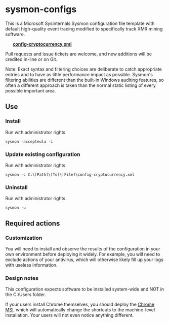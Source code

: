 # sysmon-configs #

This is a Microsoft Sysinternals Sysmon configuration file template with default high-quality event tracing modified to specifically track XMR mining software.

&nbsp;&nbsp;&nbsp;&nbsp;&nbsp;&nbsp;**[config-cryptocurrency.xml](https://github.com/ryanku98/sysmon-configs/blob/master/config-cryptocurrency.xml)**

Pull requests and issue tickets are welcome, and new additions will be credited in-line or on Git.

Note: Exact syntax and filtering choices are deliberate to catch appropriate entries and to have as little performance impact as possible. Sysmon's filtering abilities are different than the built-in Windows auditing features, so often a different approach is taken than the normal static listing of every possible important area.

## Use ##
### Install ###
Run with administrator rights
~~~~
sysmon -accepteula -i
~~~~

### Update existing configuration ###
Run with administrator rights
~~~~
sysmon -c C:\[Path]\[To]\[File]\config-cryptocurrency.xml
~~~~

### Uninstall ###
Run with administrator rights
~~~~
sysmon -u
~~~~

## Required actions ##
### Customization ###
You will need to install and observe the results of the configuration in your own environment before deploying it widely. For example, you will need to exclude actions of your antivirus, which will otherwise likely fill up your logs with useless information.

### Design notes ###
This configuration expects software to be installed system-wide and NOT in the C:\Users folder.

If your users install Chrome themselves, you should deploy the [Chrome MSI](https://enterprise.google.com/chrome/chrome-browser/), which will automatically change the shortcuts to the machine-level installation. Your users will not even notice anything different.
